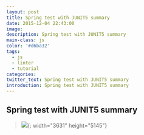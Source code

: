 ```yaml
---
layout: post
title: Spring test with JUNIT5 summary
date: 2015-12-04 22:43:00
image:
description: Spring test with JUNIT5 summary
main-class: js
color: '#d6ba32'
tags:
  - js
  - linter
  - tutorial
categories:
twitter_text: Spring test with JUNIT5 summary
introduction: Spring test with JUNIT5 summary
---
```


## Spring test with JUNIT5 summary

> ![](/viinhpham.github.io/uploads/junit-5.png){: width="3631" height="5145"}